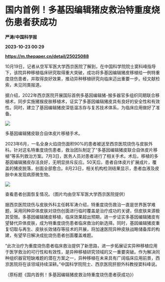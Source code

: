 # 国内首例！多基因编辑猪皮救治特重度烧伤患者获成功
**严涛/中国科学报**

**2023-10-23 00:29**

**https://m.thepaper.cn/detail/25025088**

10月19日，记者从空军军医大学西京医院了解到，在中国科学院院士窦科峰指导下，该院异种移植临床研究取得重大突破，成功将多基因编辑猪皮移植给一例特重度烧伤患者，并取得良好效果，推动异种移植研究向临床迈出重要一步。经文献检索，未见同类报道。

据介绍，2022年西京医院开展国际首例多基因编辑猪-猴多器官多组织同期联合移植术，同步实施猪猴皮肤移植术，证实了多基因编辑猪皮具有良好的安全性和有效性。同时，建立了基因编辑猪皮深低温冻存与复苏技术体系，为临床应用做好了准备。

![](https://imagecloud.thepaper.cn/thepaper/image/275/216/507.png)

多基因编辑猪皮联合自体皮片移植手术。

2023年6月，一名全身火焰烧伤面积90%的患者被送至西京医院烧伤与皮肤外科。针对这名特重度烧伤患者，救治团队制定了“多基因编辑猪皮联合自体皮片移植”等系列救治方案。7月3日，医务人员对患者进行了相关手术。术后，移植的多基因编辑猪皮存活良好，无明显排斥反应。50天后，患者自体皮片扩展成片，覆盖的猪皮脱落，创面全部愈合。8月23日，相关机构检测结果显示，患者血液及皮肤中未发现病原微生物。

![](https://imagecloud.thepaper.cn/thepaper/image/275/216/508.png)

查看患者创面恢复情况。（图片均由空军军医大学西京医院提供）

据西京医院烧伤与皮肤外科主任韩军涛介绍，特重度烧伤救治一直是世界医学难题，采用同种异体皮肤对烧伤创面进行临时覆盖是治疗成功的关键，但皮肤来源极其受限。多基因编辑猪皮移植，临床效果超出预期，进一步证实多基因编辑猪皮有望替代异体皮肤，成为特重度烧伤患者临床救治的新选择。同时，基因编辑猪皮重复切取与再生、皮肤长效储存等技术的开展，将加速医院异种皮肤战略储备库的构建，有望早日解决成批烧伤患者创面覆盖难题。

“此次治疗为重度烧伤患者临床救治提供了新思路，进一步拓展证实异种移植应用于医学救治的可行性和有效性，是异种移植研究领域的又一重要突破。作为解决同种组织器官短缺难题的潜在方案之一，异种移植在未来具有广阔临床应用前景，西京医院将在该领域持续深耕。”中国科学院院士、西京医院肝胆外科教授窦科峰说。

（原标题《国内首例！多基因编辑猪皮救治特重度烧伤患者获成功》）